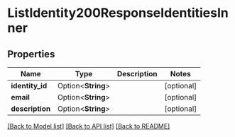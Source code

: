 # ListIdentity200ResponseIdentitiesInner

## Properties

Name | Type | Description | Notes
------------ | ------------- | ------------- | -------------
**identity_id** | Option<**String**> |  | [optional]
**email** | Option<**String**> |  | [optional]
**description** | Option<**String**> |  | [optional]

[[Back to Model list]](../README.md#documentation-for-models) [[Back to API list]](../README.md#documentation-for-api-endpoints) [[Back to README]](../README.md)


